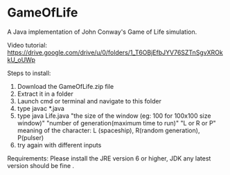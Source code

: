 # GameOfLife
A Java implementation of John Conway's Game of Life simulation.


Video tutorial:
https://drive.google.com/drive/u/0/folders/1_T6OBjEfbJYV76SZTnSgvXROkkU_oUWp

Steps to install:
1. Download the GameOfLife.zip file
2. Extract it in a folder
3. Launch cmd or terminal and navigate to this folder
4. type javac *.java
5. type java Life.java "the size of the window (eg: 100 for 100x100 size window)" "number of generation(maximum time to run)" "L or R or P"                  
     meaning of the character: L (spaceship), R(random generation), P(pulser)
6. try again with different inputs

Requirements:
Please install the JRE version 6 or higher, JDK any latest version should be fine .
